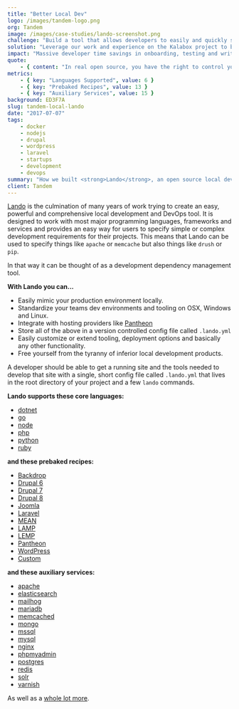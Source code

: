 ```yaml
---
title: "Better Local Dev"
logo: /images/tandem-logo.png
org: Tandem
image: /images/case-studies/lando-screenshot.png
challenge: "Build a tool that allows developers to easily and quickly spin up the infrastructure required for each of their projects."
solution: "Leverage our work and experience on the Kalabox project to build a config-file driven and Docker based *TOTAL DEV* tool."
impact: "Massive developer time savings in onboarding, testing and writing code that can all be passed on to the client."
quote:
    - { content: "In real open source, you have the right to control your own destiny.", author: "Linus Torvalds" }
metrics:
    - { key: "Languages Supported", value: 6 }
    - { key: "Prebaked Recipes", value: 13 }
    - { key: "Auxiliary Services", value: 15 }
background: ED3F7A
slug: tandem-local-lando
date: "2017-07-07"
tags:
    - docker
    - nodejs
    - drupal
    - wordpress
    - laravel
    - startups
    - development
    - devops
summary: "How we built <strong>Lando</strong>, an open source local development tool to empower developers and bring more value to clients by saving their time."
client: Tandem
---
```


[Lando](http://github.com/lando/lando) is the culmination of many years of work trying to create an easy, powerful and comprehensive local development and DevOps tool. It is designed to work with most major programming languages, frameworks and services and provides an easy way for users to specify simple or complex development requirements for their projects. This means that Lando can be used to specify things like `apache` or `memcache` but also things like `drush` or `pip`.

In that way it can be thought of as a development dependency management tool.

**With Lando you can...**

*   Easily mimic your production environment locally.
*   Standardize your teams dev environments and tooling on OSX, Windows and Linux.
*   Integrate with hosting providers like [Pantheon](https://pantheon.io)
*   Store all of the above in a version controlled config file called `.lando.yml`
*   Easily customize or extend tooling, deployment options and basically any other functionality.
*   Free yourself from the tyranny of inferior local development products.

A developer should be able to get a running site and the tools needed to develop that site with a single, short config file called `.lando.yml` that lives in the root directory of your project and a few `lando` commands.

**Lando supports these core languages:**

*   [dotnet](http://docs.devwithlando.io/services/dotnet.html)
*   [go](http://docs.devwithlando.io/services/go.html)
*   [node](http://docs.devwithlando.io/services/node.html)
*   [php](http://docs.devwithlando.io/services/php.html)
*   [python](http://docs.devwithlando.io/services/python.html)
*   [ruby](http://docs.devwithlando.io/services/ruby.html)

**and these prebaked recipes:**

*   [Backdrop](http://docs.devwithlando.io/tutorials/backdrop.html)
*   [Drupal 6](http://docs.devwithlando.io/tutorials/drupal6.html)
*   [Drupal 7](http://docs.devwithlando.io/tutorials/drupal7.html)
*   [Drupal 8](http://docs.devwithlando.io/tutorials/drupal8.html)
*   [Joomla](http://docs.devwithlando.io/tutorials/joomla.html)
*   [Laravel](http://docs.devwithlando.io/tutorials/laravel.html)
*   [MEAN](http://docs.devwithlando.io/tutorials/mean.html)
*   [LAMP](http://docs.devwithlando.io/tutorials/lamp.html)
*   [LEMP](http://docs.devwithlando.io/tutorials/lemp.html)
*   [Pantheon](http://docs.devwithlando.io/tutorials/pantheon.html)
*   [WordPress](http://docs.devwithlando.io/tutorials/wordpress.html)
*   [Custom](http://docs.devwithlando.io/tutorials/custom.html)

**and these auxiliary services:**

*   [apache](http://docs.devwithlando.io/services/apache.html)
*   [elasticsearch](http://docs.devwithlando.io/services/elasticsearch.html)
*   [mailhog](http://docs.devwithlando.io/services/mailhog.html)
*   [mariadb](http://docs.devwithlando.io/services/mariadb.html)
*   [memcached](http://docs.devwithlando.io/services/memcached.html)
*   [mongo](http://docs.devwithlando.io/services/mongo.html)
*   [mssql](http://docs.devwithlando.io/services/mssql.html)
*   [mysql](http://docs.devwithlando.io/services/mysql.html)
*   [nginx](http://docs.devwithlando.io/services/nginx.html)
*   [phpmyadmin](http://docs.devwithlando.io/services/phpmyadmin.html)
*   [postgres](http://docs.devwithlando.io/services/postgres.html)
*   [redis](http://docs.devwithlando.io/services/redis.html)
*   [solr](http://docs.devwithlando.io/services/solr.html)
*   [varnish](http://docs.devwithlando.io/services/varnish.html)

As well as a [whole lot more](https://docs.devwithlando.io).
